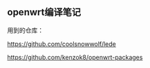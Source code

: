

## openwrt编译笔记

用到的仓库：

https://github.com/coolsnowwolf/lede

https://github.com/kenzok8/openwrt-packages